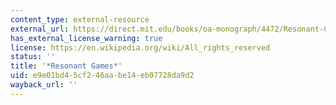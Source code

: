 ```yaml
---
content_type: external-resource
external_url: https://direct.mit.edu/books/oa-monograph/4472/Resonant-GamesDesign-Principles-for-Learning-Games
has_external_license_warning: true
license: https://en.wikipedia.org/wiki/All_rights_reserved
status: ''
title: '*Resonant Games*'
uid: e9e01bd4-5cf2-46aa-be14-eb07728da9d2
wayback_url: ''
---
```

